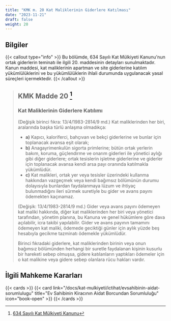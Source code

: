 ```yaml
---
title: "KMK m. 20 Kat Maliklerinin Giderlere Katılması"
date: "2023-11-21"
draft: false
weight: 20
---
```


## Bilgiler

{{< callout type="info" >}}
Bu bölümde, 634 Sayılı Kat Mülkiyeti Kanunu'nun ortak giderlerin teminatı ile ilgili 20. maddesinin detayları sunulmaktadır.
Kanun maddesi, kat maliklerinin apartman ve site giderlerine katılım yükümlülüklerini ve bu yükümlülüklerin ihlali durumunda uygulanacak yasal süreçleri içermektedir.
{{< /callout >}}

> ## KMK Madde 20 [^1]
>
> [^1]: [634 Sayılı Kat Mülkiyeti Kanunu](https://www.mevzuat.gov.tr/mevzuatmetin/1.5.634.pdf)
>
> ### Kat Maliklerinin Giderlere Katılımı
>
> (Değişik birinci fıkra: 13/4/1983-2814/9 md.) Kat maliklerinden her
> biri, aralarında başka türlü anlaşma olmadıkça:
>
> - **a)** Kapıcı, kaloriferci, bahçıvan ve bekçi giderlerine ve bunlar için toplanacak avansa eşit olarak;
> - **b)** Anagayrimenkulün sigorta primlerine; bütün ortak yerlerin bakım, koruma, güçlendirme ve onarım giderleri ile yönetici aylığı
>   gibi diğer giderlere; ortak tesislerin işletme giderlerine ve giderler
>   için toplanacak avansa kendi arsa payı oranında katılmakla yükümlüdür.
> - **c)** Kat malikleri, ortak yer veya tesisler üzerindeki kullanma hakkından vazgeçmek veya kendi bağımsız bölümünün durumu dolayısıyla
>   bunlardan faydalanmaya lüzum ve ihtiyaç bulunmadığını ileri sürmek
>   suretiyle bu gider ve avans payını ödemekten kaçınamaz.
>
> (Değişik: 13/4/1983-2814/9 md.) Gider veya avans payını ödemeyen kat
> maliki hakkında, diğer kat maliklerinden her biri veya yönetici
> tarafından, yönetim planına, bu Kanuna ve genel hükümlere göre dava
> açılabilir, icra takibi yapılabilir. Gider ve avans payının tamamını
> ödemeyen kat maliki, ödemede geciktiği günler için aylık yüzde beş
> hesabıyla gecikme tazminatı ödemekle yükümlüdür.
>
> Birinci fıkradaki giderlere, kat maliklerinden birinin veya onun
> bağımsız bölümünden herhangi bir suretle faydalanan kişinin kusurlu
> bir hareketi sebep olmuşsa, gidere katılanların yaptıkları ödemeler
> için o kat malikine veya gidere sebep olanlara rücu hakları vardır.

## İlgili Mahkeme Kararları

{{< cards >}}
{{< card link="/docs/kat-mulkiyeti/ictihat/evsahibinin-aidat-sorumlulugu" title="Ev Sahibinin Kiracının Aidat Borcundan Sorumluluğu" icon="book-open" >}}
{{< /cards >}}
